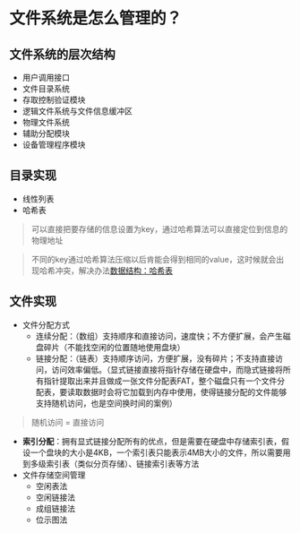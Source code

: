 # 文件系统是怎么管理的？
## 文件系统的层次结构
- 用户调用接口
- 文件目录系统
- 存取控制验证模块
- 逻辑文件系统与文件信息缓冲区
- 物理文件系统
- 辅助分配模块
- 设备管理程序模块

## 目录实现
- 线性列表
- 哈希表
> 可以直接把要存储的信息设置为key，通过哈希算法可以直接定位到信息的物理地址

> 不同的key通过哈希算法压缩以后肯能会得到相同的value，这时候就会出现哈希冲突，解决办法[数据结构：哈希表](../../数据结构与算法/哈希表.md)

## 文件实现
- 文件分配方式
  - 连续分配：（数组）支持顺序和直接访问，速度快；不方便扩展，会产生磁盘碎片（不能找空闲的位置随地使用盘块）
  - 链接分配：（链表）支持顺序访问，方便扩展，没有碎片；不支持直接访问，访问效率偏低。（显式链接直接将指针存储在硬盘中，而隐式链接将所有指针提取出来并且做成一张文件分配表FAT，整个磁盘只有一个文件分配表，要读取数据时会将它加载到内存中使用，使得链接分配的文件能够支持随机访问，也是空间换时间的案例）
> 随机访问 = 直接访问
  - **索引分配**：拥有显式链接分配所有的优点，但是需要在硬盘中存储索引表，假设一个盘块的大小是4KB，一个索引表只能表示4MB大小的文件，所以需要用到多级索引表（类似分页存储）、链接索引表等方法
- 文件存储空间管理
    - 空闲表法
    - 空闲链接法
    - 成组链接法
    - 位示图法